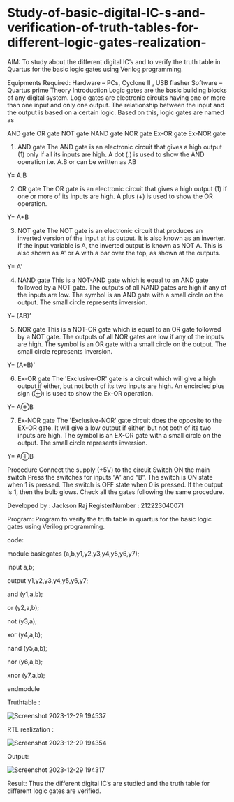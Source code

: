 # Study-of-basic-digital-IC-s-and-verification-of-truth-tables-for-different-logic-gates-realization-
 AIM:
To study about the different digital IC’s and to verify the truth table in Quartus for the basic logic gates using Verilog programming.

Equipments Required:
Hardware – PCs, Cyclone II , USB flasher
Software – Quartus prime
Theory
Introduction
Logic gates are the basic building blocks of any digital system. Logic gates are electronic circuits having one or more than one input and only one output. The relationship between the input and the output is based on a certain logic. Based on this, logic gates are named as

AND gate
OR gate
NOT gate
NAND gate
NOR gate
Ex-OR gate
Ex-NOR gate
1) AND gate
The AND gate is an electronic circuit that gives a high output (1) only if all its inputs are high. A dot (.) is used to show the AND operation i.e. A.B or can be written as AB

Y= A.B

2) OR gate
The OR gate is an electronic circuit that gives a high output (1) if one or more of its inputs are high. A plus (+) is used to show the OR operation.

Y= A+B

3) NOT gate
The NOT gate is an electronic circuit that produces an inverted version of the input at its output. It is also known as an inverter. If the input variable is A, the inverted output is known as NOT A. This is also shown as A' or A with a bar over the top, as shown at the outputs.

Y= A'

4) NAND gate
This is a NOT-AND gate which is equal to an AND gate followed by a NOT gate. The outputs of all NAND gates are high if any of the inputs are low. The symbol is an AND gate with a small circle on the output. The small circle represents inversion.

Y= (AB)’

5) NOR gate
This is a NOT-OR gate which is equal to an OR gate followed by a NOT gate. The outputs of all NOR gates are low if any of the inputs are high. The symbol is an OR gate with a small circle on the output. The small circle represents inversion.

Y= (A+B)’

6) Ex-OR gate
The 'Exclusive-OR' gate is a circuit which will give a high output if either, but not both of its two inputs are high. An encircled plus sign (⊕) is used to show the Ex-OR operation.

Y= A⊕B

7) Ex-NOR gate
The 'Exclusive-NOR' gate circuit does the opposite to the EX-OR gate. It will give a low output if either, but not both of its two inputs are high. The symbol is an EX-OR gate with a small circle on the output. The small circle represents inversion.

Y= A⊕B

Procedure
Connect the supply (+5V) to the circuit
Switch ON the main switch
Press the switches for inputs “A” and “B”. The switch is ON state when 1 is pressed. The switch is OFF state when 0 is pressed.
If the output is 1, then the bulb glows.
Check all the gates following the same procedure.

Developed by : Jackson Raj
RegisterNumber : 212223040071

Program:
Program to verify the truth table in quartus for the basic logic gates using Verilog programming.


code:

module basicgates (a,b,y1,y2,y3,y4,y5,y6,y7);

input a,b;

output y1,y2,y3,y4,y5,y6,y7;

and (y1,a,b);

or (y2,a,b);

not (y3,a);

xor (y4,a,b);

nand (y5,a,b);

nor (y6,a,b);

xnor (y7,a,b);

endmodule

Truthtable : 

![Screenshot 2023-12-29 194537](https://github.com/Drcatassistant/Study-of-basic-digital-IC-s-and-verification-of-truth-tables-for-different-logic-gates-realization-/assets/144364462/f3b88f1e-5e28-457c-a3ff-2a16c9a81b9d)



RTL realization : 

![Screenshot 2023-12-29 194354](https://github.com/Drcatassistant/Study-of-basic-digital-IC-s-and-verification-of-truth-tables-for-different-logic-gates-realization-/assets/144364462/eaeb701a-f315-4215-af1a-8b16da74a28a)


Output:

![Screenshot 2023-12-29 194317](https://github.com/Drcatassistant/Study-of-basic-digital-IC-s-and-verification-of-truth-tables-for-different-logic-gates-realization-/assets/144364462/7b6688d7-2641-442f-8f8b-24bb828b5889)


Result:
Thus the different digital IC’s are studied and the truth table for different logic gates are verified.
